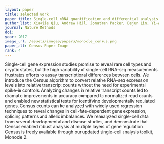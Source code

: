 ```yaml
---
layout: paper
title: selected work
paper_title: Single-cell mRNA quantification and differential analysis with Census
author_list: Xiaojie Qiu, Andrew Hill, Jonathan Packer, Dejun Lin, Yi-An Ma, Cole Trapnell+.
journal: Nature Methods
doi: 
year: 2017
image_url: /assets/images/papers/monocle_census.png
paper_alt: Census Paper Image
rank: 4
---
```


Single-cell gene expression studies promise to reveal rare cell types and cryptic states, but the high variability of 
single-cell RNA-seq measurements frustrates efforts to assay transcriptional differences between cells. We introduce 
the Census algorithm to convert relative RNA-seq expression levels into relative transcript counts without the need for 
experimental spike-in controls. Analyzing changes in relative transcript counts led to dramatic improvements in 
accuracy compared to normalized read counts and enabled new statistical tests for identifying developmentally 
regulated genes. Census counts can be analyzed with widely used regression techniques to reveal changes in 
cell-fate-dependent gene expression, splicing patterns and allelic imbalances. We reanalyzed single-cell data from 
several developmental and disease studies, and demonstrate that Census enabled robust analysis at multiple layers of 
gene regulation. Census is freely available through our updated single-cell analysis toolkit, Monocle 2.